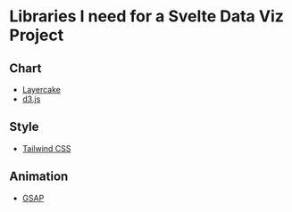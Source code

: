 # Libraries I need for a Svelte Data Viz Project

## Chart
- [Layercake](https://layercake.graphics/components)
- [d3.js](https://d3js.org/getting-started#installing-from-npm)

## Style
- [Tailwind CSS](https://tailwindcss.com/docs/guides/sveltekit)

## Animation
- [GSAP](https://greensock.com/docs/v3/Installation)